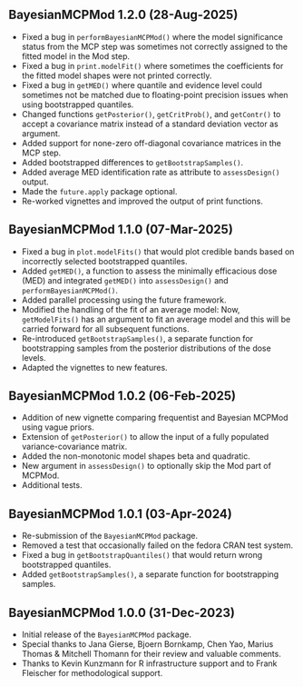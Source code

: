 ## BayesianMCPMod 1.2.0 (28-Aug-2025)

* Fixed a bug in `performBayesianMCPMod()` where the model significance status from the MCP step was sometimes not correctly assigned to the fitted model in the Mod step.
* Fixed a bug in `print.modelFit()` where sometimes the coefficients for the fitted model shapes were not printed correctly.
* Fixed a bug in `getMED()` where quantile and evidence level could sometimes not be matched due to floating-point precision issues when using bootstrapped quantiles.
* Changed functions `getPosterior()`, `getCritProb()`, and `getContr()` to accept a covariance matrix instead of a standard deviation vector as argument.
* Added support for none-zero off-diagonal covariance matrices in the MCP step.
* Added bootstrapped differences to `getBootstrapSamples()`.
* Added average MED identification rate as attribute to `assessDesign()` output.
* Made the `future.apply` package optional.
* Re-worked vignettes and improved the output of print functions.

## BayesianMCPMod 1.1.0 (07-Mar-2025)

* Fixed a bug in `plot.modelFits()` that would plot credible bands based on incorrectly selected bootstrapped quantiles.
* Added `getMED()`, a function to assess the minimally efficacious dose (MED) and integrated `getMED()` into `assessDesign()` and `performBayesianMCPMod()`.
* Added parallel processing using the future framework.
* Modified the handling of the fit of an average model: Now, `getModelFits()` has an argument to fit an average model and this will be carried forward for all subsequent functions.
* Re-introduced `getBootstrapSamples()`, a separate function for bootstrapping samples from the posterior distributions of the dose levels.
* Adapted the vignettes to new features.

## BayesianMCPMod 1.0.2 (06-Feb-2025)

* Addition of new vignette comparing frequentist and Bayesian MCPMod using vague priors.
* Extension of `getPosterior()` to allow the input of a fully populated variance-covariance matrix.
* Added the non-monotonic model shapes beta and quadratic.
* New argument in `assessDesign()` to optionally skip the Mod part of MCPMod.
* Additional tests.

## BayesianMCPMod 1.0.1 (03-Apr-2024)

* Re-submission of the `BayesianMCPMod` package.
* Removed a test that occasionally failed on the fedora CRAN test system.
* Fixed a bug in `getBootstrapQuantiles()` that would return wrong bootstrapped quantiles.
* Added `getBootstrapSamples()`, a separate function for bootstrapping samples.

## BayesianMCPMod 1.0.0 (31-Dec-2023)

* Initial release of the `BayesianMCPMod` package.
* Special thanks to Jana Gierse, Bjoern Bornkamp, Chen Yao, Marius Thomas & Mitchell Thomann for their review and valuable comments.
* Thanks to Kevin Kunzmann for R infrastructure support and to Frank Fleischer for methodological support.
